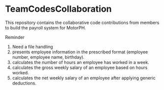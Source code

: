 # TeamCodesCollaboration
This repository contains the collaborative code contributions from members to build the payroll system for MotorPH.

Reminder
1. Need a file handling
2. presents employee information in the prescribed format (employee number, employee name, birthday).
3. calculates the number of hours an employee has worked in a week.
4. calculates the gross weekly salary of an employee based on hours worked.
5. calculates the net weekly salary of an employee after applying generic deductions.
